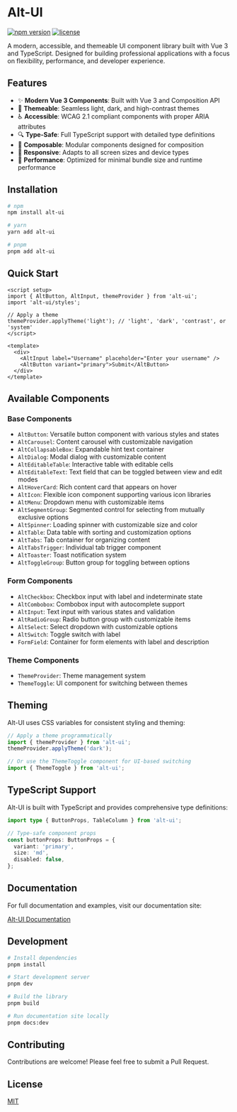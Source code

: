 # Alt-UI

[![npm version](https://img.shields.io/npm/v/alt-ui.svg)](https://www.npmjs.com/package/alt-ui)
[![license](https://img.shields.io/npm/l/alt-ui.svg)](https://github.com/lissa-health/alt-ui/blob/main/LICENSE)

A modern, accessible, and themeable UI component library built with Vue 3 and TypeScript. Designed for building professional applications with a focus on flexibility, performance, and developer experience.

## Features

- ✨ **Modern Vue 3 Components**: Built with Vue 3 and Composition API
- 🎨 **Themeable**: Seamless light, dark, and high-contrast themes
- ♿ **Accessible**: WCAG 2.1 compliant components with proper ARIA attributes
- 🔍 **Type-Safe**: Full TypeScript support with detailed type definitions
- 🧩 **Composable**: Modular components designed for composition
- 📱 **Responsive**: Adapts to all screen sizes and device types
- 🚀 **Performance**: Optimized for minimal bundle size and runtime performance

## Installation

```bash
# npm
npm install alt-ui

# yarn
yarn add alt-ui

# pnpm
pnpm add alt-ui
```

## Quick Start

```vue
<script setup>
import { AltButton, AltInput, themeProvider } from 'alt-ui';
import 'alt-ui/styles';

// Apply a theme
themeProvider.applyTheme('light'); // 'light', 'dark', 'contrast', or 'system'
</script>

<template>
  <div>
    <AltInput label="Username" placeholder="Enter your username" />
    <AltButton variant="primary">Submit</AltButton>
  </div>
</template>
```

## Available Components

### Base Components

- `AltButton`: Versatile button component with various styles and states
- `AltCarousel`: Content carousel with customizable navigation
- `AltCollapsableBox`: Expandable hint text container
- `AltDialog`: Modal dialog with customizable content
- `AltEditableTable`: Interactive table with editable cells
- `AltEditableText`: Text field that can be toggled between view and edit modes
- `AltHoverCard`: Rich content card that appears on hover
- `AltIcon`: Flexible icon component supporting various icon libraries
- `AltMenu`: Dropdown menu with customizable items
- `AltSegmentGroup`: Segmented control for selecting from mutually exclusive options
- `AltSpinner`: Loading spinner with customizable size and color
- `AltTable`: Data table with sorting and customization options
- `AltTabs`: Tab container for organizing content
- `AltTabsTrigger`: Individual tab trigger component
- `AltToaster`: Toast notification system
- `AltToggleGroup`: Button group for toggling between options

### Form Components

- `AltCheckbox`: Checkbox input with label and indeterminate state
- `AltCombobox`: Combobox input with autocomplete support
- `AltInput`: Text input with various states and validation
- `AltRadioGroup`: Radio button group with customizable items
- `AltSelect`: Select dropdown with customizable options
- `AltSwitch`: Toggle switch with label
- `FormField`: Container for form elements with label and description

### Theme Components

- `ThemeProvider`: Theme management system
- `ThemeToggle`: UI component for switching between themes

## Theming

Alt-UI uses CSS variables for consistent styling and theming:

```ts
// Apply a theme programmatically
import { themeProvider } from 'alt-ui';
themeProvider.applyTheme('dark');

// Or use the ThemeToggle component for UI-based switching
import { ThemeToggle } from 'alt-ui';
```

## TypeScript Support

Alt-UI is built with TypeScript and provides comprehensive type definitions:

```ts
import type { ButtonProps, TableColumn } from 'alt-ui';

// Type-safe component props
const buttonProps: ButtonProps = {
  variant: 'primary',
  size: 'md',
  disabled: false,
};
```

## Documentation

For full documentation and examples, visit our documentation site:

[Alt-UI Documentation](https://lissa-health.github.io/alt-ui/)

## Development

```bash
# Install dependencies
pnpm install

# Start development server
pnpm dev

# Build the library
pnpm build

# Run documentation site locally
pnpm docs:dev
```

## Contributing

Contributions are welcome! Please feel free to submit a Pull Request.

## License

[MIT](LICENSE)
